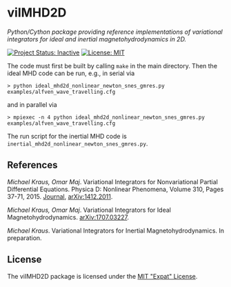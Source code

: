 # viIMHD2D

*Python/Cython package providing reference implementations of variational integrators for ideal and inertial magnetohydrodynamics in 2D.*

[![Project Status: Inactive](http://www.repostatus.org/badges/latest/inactive.svg)](http://www.repostatus.org/#inactive)
[![License: MIT](https://img.shields.io/badge/license-MIT%20License-blue.svg)](LICENSE.md)


The code must first be built by calling `make` in the main directory.
Then the ideal MHD code can be run, e.g., in serial via

```
> python ideal_mhd2d_nonlinear_newton_snes_gmres.py examples/alfven_wave_travelling.cfg
```

and in parallel via

```
> mpiexec -n 4 python ideal_mhd2d_nonlinear_newton_snes_gmres.py examples/alfven_wave_travelling.cfg
```
The run script for the inertial MHD code is `inertial_mhd2d_nonlinear_newton_snes_gmres.py`.


## References

_Michael Kraus, Omar Maj_. Variational Integrators for Nonvariational Partial Differential Equations. Physica D: Nonlinear Phenomena, Volume 310, Pages 37-71, 2015.
[Journal](https://dx.doi.org/10.1016/j.physd.2015.08.002),
[arXiv:1412.2011](https://arxiv.org/abs/1412.2011).  

_Michael Kraus, Omar Maj_. Variational Integrators for Ideal Magnetohydrodynamics. 
[arXiv:1707.03227](https://arxiv.org/abs/1707.03227).  

_Michael Kraus_. Variational Integrators for Inertial Magnetohydrodynamics. 
In preparation.  


## License

The viIMHD2D package is licensed under the [MIT "Expat" License](LICENSE.md).
